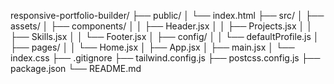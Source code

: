 responsive-portfolio-builder/
├── public/
│   └── index.html
├── src/
│   ├── assets/
│   ├── components/
│   │   ├── Header.jsx
│   │   ├── Projects.jsx
│   │   ├── Skills.jsx
│   │   └── Footer.jsx
│   ├── config/
│   │   └── defaultProfile.js
│   ├── pages/
│   │   └── Home.jsx
│   ├── App.jsx
│   ├── main.jsx
│   └── index.css
├── .gitignore
├── tailwind.config.js
├── postcss.config.js
├── package.json
└── README.md

